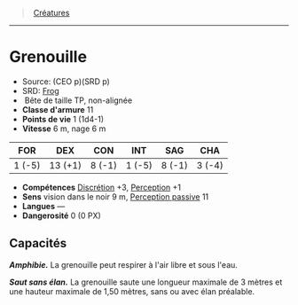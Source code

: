 ﻿---
!MonsterItem
Family: MonsterHD
Type: Bête
Size: TP
Alignment: non-alignée
ArmorClass: 11
HitPoints: 1 (1d4-1)
Speed: 6 m, nage 6 m
Strength: ' 1 (-5)'
Dexterity: 13 (+1)
Constitution: ' 8 (-1)'
Intelligence: ' 1 (-5)'
Wisdom: ' 8 (-1)'
Charisma: ' 3 (-4)'
Skills: '[Discrétion](hd_abilities_dexterity_discretion.md) +3, [Perception](hd_abilities_wisdom_perception.md) +1'
Senses: vision dans le noir 9 m, [Perception passive](hd_abilities_dexterity_perception_passive.md) 11
Languages: —
Challenge: 0 (0 PX)
Id: monsters_hd.md#grenouille
ParentLink: monsters_hd.md#créatures
Name: Grenouille
ParentName: Créatures
NameLevel: 1
AltName: '[Frog](srd_monsters_frog.md)'
Source: (CEO p)(SRD p)
Attributes: {}
---
> [Créatures](hd_monsters.md)

---

# Grenouille

- Source: (CEO p)(SRD p)
- SRD: [Frog](srd_monsters_frog.md)
-  Bête de taille TP, non-alignée
- **Classe d'armure** 11
- **Points de vie** 1 (1d4-1)
- **Vitesse** 6 m, nage 6 m

|FOR|DEX|CON|INT|SAG|CHA|
|---|---|---|---|---|---|
| 1 (-5)|13 (+1)| 8 (-1)| 1 (-5)| 8 (-1)| 3 (-4)|

- **Compétences** [Discrétion](hd_abilities_dexterity_discretion.md) +3, [Perception](hd_abilities_wisdom_perception.md) +1
- **Sens** vision dans le noir 9 m, [Perception passive](hd_abilities_dexterity_perception_passive.md) 11
- **Langues** —
- **Dangerosité** 0 (0 PX)

## Capacités

**_Amphibie._** La grenouille peut respirer à l'air libre et sous l'eau.

**_Saut sans élan._** La grenouille saute une longueur maximale de 3 mètres et une hauteur maximale de 1,50 mètres, sans ou avec élan préalable.

